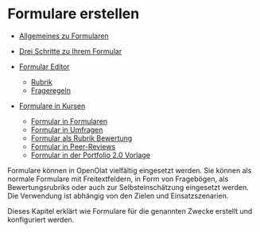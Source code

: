 # Formulare erstellen

* [Allgemeines zu Formularen](General_information_on_Forms.de.md)
* [Drei Schritte zu Ihrem Formular](../forms/Three_Steps_to_your_Form.de.md)
* [Formular Editor](Form_editor_Questionnaire_editor.de.md)

   * [Rubrik](Rubric.de.md)
  * [Frageregeln](Question_rules.de.md)
* [Formulare in Kursen](Forms_in_Courses.de.md)

  * [Formular in Formularen](Forms_in_Forms_Element.de.md)
  * [Formular in Umfragen](Forms_in_Questionnaires.de.md)
  * [Formular als Rubrik Bewertung](Forms_in_Rubric_Scoring.de.md)
  * [Formular in Peer-Reviews](Course_Element_Task.de.md#revisions)
  * [Formular in der Portfolio 2.0 Vorlage](Forms_in_the_ePortfolio_template.de.md)

Formulare können in OpenOlat vielfältig eingesetzt werden. Sie können als normale Formulare mit Freitextfeldern, in Form von Fragebögen, als Bewertungsrubriks oder auch zur Selbsteinschätzung eingesetzt werden. Die Verwendung ist abhängig von den Zielen und Einsatzszenarien.

Dieses Kapitel erklärt wie Formulare für die genannten Zwecke erstellt und konfiguriert werden.
